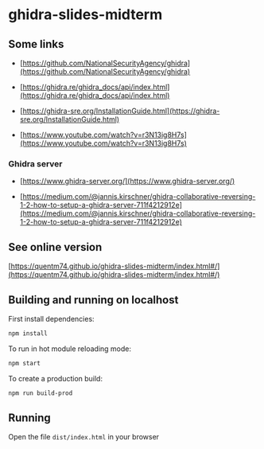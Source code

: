 # ghidra-slides-midterm

## Some links

- [https://github.com/NationalSecurityAgency/ghidra](https://github.com/NationalSecurityAgency/ghidra)

- [https://ghidra.re/ghidra_docs/api/index.html](https://ghidra.re/ghidra_docs/api/index.html)

- [https://ghidra-sre.org/InstallationGuide.html](https://ghidra-sre.org/InstallationGuide.html)

- [https://www.youtube.com/watch?v=r3N13ig8H7s](https://www.youtube.com/watch?v=r3N13ig8H7s)

### Ghidra server

- [https://www.ghidra-server.org/](https://www.ghidra-server.org/)

- [https://medium.com/@jannis.kirschner/ghidra-collaborative-reversing-1-2-how-to-setup-a-ghidra-server-711f4212912e](https://medium.com/@jannis.kirschner/ghidra-collaborative-reversing-1-2-how-to-setup-a-ghidra-server-711f4212912e)

## See online version

[https://quentm74.github.io/ghidra-slides-midterm/index.html#/](https://quentm74.github.io/ghidra-slides-midterm/index.html#/)

## Building and running on localhost

First install dependencies:

```sh
npm install
```

To run in hot module reloading mode:

```sh
npm start
```

To create a production build:

```sh
npm run build-prod
```

## Running

Open the file `dist/index.html` in your browser

